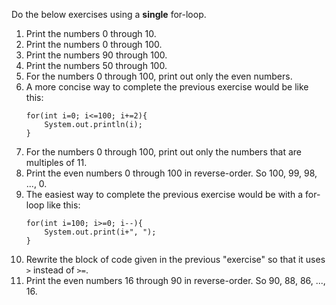Do the below exercises using a <strong>single</strong> for-loop.
<ol>
<li>
Print the numbers 0 through 10.
</li>

<li>Print the numbers 0 through 100.</li>

<li>Print the numbers 90 through 100.</li>

<li>Print the numbers 50 through 100.</li>

<li>For the numbers 0 through 100, print out only the even numbers.</li>

<li>A more concise way to complete the previous exercise would be like this:</li>
<pre><code>for(int i=0; i<=100; i+=2){
    System.out.println(i);
}</code></pre>

<li>For the numbers 0 through 100, print out only the numbers that are multiples of 11.
</li>

<li>Print the even numbers 0 through 100 in reverse-order. So 100, 99, 98, ..., 0.</li>

<li>The easiest way to complete the previous exercise would be with a for-loop like this: </li>
<pre><code>for(int i=100; i>=0; i--){
    System.out.print(i+", ");
} </code></pre>
<li>Rewrite the block of code given in the previous "exercise" so that it uses  <code>&#62</code> instead of <code>&#62=</code>. </li>
<li>Print the even numbers 16 through 90 in reverse-order. So 90, 88, 86, ..., 16.</li>
</ol>
